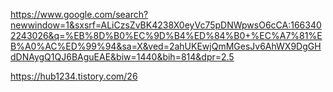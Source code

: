 https://www.google.com/search?newwindow=1&sxsrf=ALiCzsZvBK4238X0eyVc75pDNWpwsO6cCA:1663402243026&q=%EB%8D%B0%EC%9D%B4%ED%84%B0+%EC%A7%81%EB%A0%AC%ED%99%94&sa=X&ved=2ahUKEwjQmMGesJv6AhWX9DgGHdDNAygQ1QJ6BAguEAE&biw=1440&bih=814&dpr=2.5

https://hub1234.tistory.com/26
